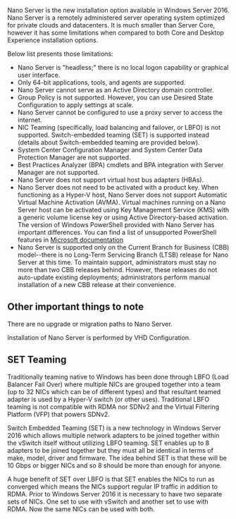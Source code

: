 Nano Server is the new installation option available in Windows Server 2016.
Nano Server is a remotely administered server operating system optimized for private clouds and datacenters. It is much smaller than Server Core, however it has some limitations when compared to both Core and Desktop Experience installation options.

Below list presents those limitations:

- Nano Server is "headless;" there is no local logon capability or graphical user interface.
- Only 64-bit applications, tools, and agents are supported.
- Nano Server cannot serve as an Active Directory domain controller.
- Group Policy is not supported. However, you can use Desired State Configuration to apply settings at scale.
- Nano Server cannot be configured to use a proxy server to access the internet.
- NIC Teaming (specifically, load balancing and failover, or LBFO) is not supported. Switch-embedded teaming (SET) is supported instead (details about Switch-embedded teaming are provided below).
- System Center Configuration Manager and System Center Data Protection Manager are not supported.
- Best Practices Analyzer (BPA) cmdlets and BPA integration with Server Manager are not supported.
- Nano Server does not support virtual host bus adapters (HBAs).
- Nano Server does not need to be activated with a product key. When functioning as a Hyper-V host, Nano Server does not support Automatic Virtual Machine Activation (AVMA). Virtual machines running on a Nano Server host can be activated using Key Management Service (KMS) with a generic volume license key or using Active Directory-based activation.
The version of Windows PowerShell provided with Nano Server has important differences. You can find a list of unsupported PowerShell features in [Microsoft documentation](https://technet.microsoft.com/en-us/windows-server-docs/get-started/powershell-on-nano-server)
- Nano Server is supported only on the Current Branch for Business (CBB) model--there is no Long-Term Servicing Branch (LTSB) release for Nano Server at this time. To maintain support, administrators must stay no more than two CBB releases behind. However, these releases do not auto-update existing deployments; administrators perform manual installation of a new CBB release at their convenience.

## Other important things to note

There are no upgrade or migration paths to Nano Server.

Installation of Nano Server is performed by VHD Configuration.

## SET Teaming

Traditionally teaming native to Windows has been done through LBFO (Load Balancer Fail Over) where multiple NICs are grouped together into a team (up to 32 NICs which can be of different types) and that resultant teamed adapter is used by a Hyper-V switch (or other uses). Traditional LBFO teaming is not compatible with RDMA nor SDNv2 and the Virtual Filtering Platform (VFP) that powers SDNv2.

Switch Embedded Teaming (SET) is a new technology in Windows Server 2016 which allows multiple network adapters to be joined together within the vSwitch itself without utilizing LBFO teaming. SET enables up to 8 adapters to be joined together but they must all be identical in terms of make, model, driver and firmware. The idea behind SET is that these will be 10 Gbps or bigger NICs and so 8 should be more than enough for anyone.

A huge benefit of SET over LBFO is that SET enables the NICs to run as converged which means the NICs support regular IP traffic in addition to RDMA. Prior to Windows Server 2016 it is necessary to have two separate sets of NICs. One set to use with vSwitch and another set to use with RDMA. Now the same NICs can be used with both.
